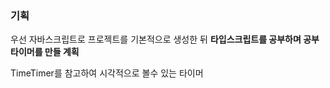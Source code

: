 ### 기획

우선 자바스크립트로 프로젝트를 기본적으로 생성한 뒤 
**타입스크립트를 공부하며 공부 타이머를 만들 계획**

TimeTimer를 참고하여 시각적으로 볼수 있는 타이머
